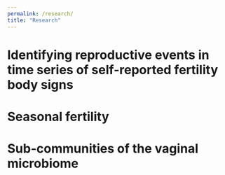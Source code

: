 ```yaml
---
permalink: /research/
title: "Research"
---
```



# Identifying reproductive events in time series of self-reported fertility body signs



# Seasonal fertility




# Sub-communities of the vaginal microbiome
